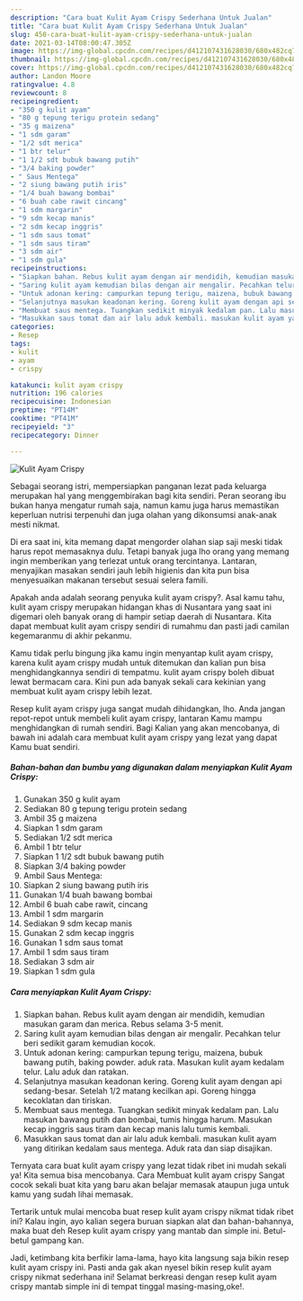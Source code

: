 ```yaml
---
description: "Cara buat Kulit Ayam Crispy Sederhana Untuk Jualan"
title: "Cara buat Kulit Ayam Crispy Sederhana Untuk Jualan"
slug: 450-cara-buat-kulit-ayam-crispy-sederhana-untuk-jualan
date: 2021-03-14T08:00:47.305Z
image: https://img-global.cpcdn.com/recipes/d412107431628030/680x482cq70/kulit-ayam-crispy-foto-resep-utama.jpg
thumbnail: https://img-global.cpcdn.com/recipes/d412107431628030/680x482cq70/kulit-ayam-crispy-foto-resep-utama.jpg
cover: https://img-global.cpcdn.com/recipes/d412107431628030/680x482cq70/kulit-ayam-crispy-foto-resep-utama.jpg
author: Landon Moore
ratingvalue: 4.8
reviewcount: 8
recipeingredient:
- "350 g kulit ayam"
- "80 g tepung terigu protein sedang"
- "35 g maizena"
- "1 sdm garam"
- "1/2 sdt merica"
- "1 btr telur"
- "1 1/2 sdt bubuk bawang putih"
- "3/4 baking powder"
- " Saus Mentega"
- "2 siung bawang putih iris"
- "1/4 buah bawang bombai"
- "6 buah cabe rawit cincang"
- "1 sdm margarin"
- "9 sdm kecap manis"
- "2 sdm kecap inggris"
- "1 sdm saus tomat"
- "1 sdm saus tiram"
- "3 sdm air"
- "1 sdm gula"
recipeinstructions:
- "Siapkan bahan. Rebus kulit ayam dengan air mendidih, kemudian masukan garam dan merica. Rebus selama 3-5 menit."
- "Saring kulit ayam kemudian bilas dengan air mengalir. Pecahkan telur beri sedikit garam kemudian kocok."
- "Untuk adonan kering: campurkan tepung terigu, maizena, bubuk bawang putih, baking powder. aduk rata. Masukan kulit ayam kedalam telur. Lalu aduk dan ratakan."
- "Selanjutnya masukan keadonan kering. Goreng kulit ayam dengan api sedang-besar. Setelah 1/2 matang kecilkan api. Goreng hingga kecoklatan dan tiriskan."
- "Membuat saus mentega. Tuangkan sedikit minyak kedalam pan. Lalu masukan bawang putih dan bombai, tumis hingga harum. Masukan kecap inggris saus tiram dan kecap manis lalu tumis kembali."
- "Masukkan saus tomat dan air lalu aduk kembali. masukan kulit ayam yang ditirikan kedalam saus mentega. Aduk rata dan siap disajikan."
categories:
- Resep
tags:
- kulit
- ayam
- crispy

katakunci: kulit ayam crispy 
nutrition: 196 calories
recipecuisine: Indonesian
preptime: "PT14M"
cooktime: "PT41M"
recipeyield: "3"
recipecategory: Dinner

---
```



![Kulit Ayam Crispy](https://img-global.cpcdn.com/recipes/d412107431628030/680x482cq70/kulit-ayam-crispy-foto-resep-utama.jpg)

Sebagai seorang istri, mempersiapkan panganan lezat pada keluarga merupakan hal yang menggembirakan bagi kita sendiri. Peran seorang ibu bukan hanya mengatur rumah saja, namun kamu juga harus memastikan keperluan nutrisi terpenuhi dan juga olahan yang dikonsumsi anak-anak mesti nikmat.

Di era  saat ini, kita memang dapat mengorder olahan siap saji meski tidak harus repot memasaknya dulu. Tetapi banyak juga lho orang yang memang ingin memberikan yang terlezat untuk orang tercintanya. Lantaran, menyajikan masakan sendiri jauh lebih higienis dan kita pun bisa menyesuaikan makanan tersebut sesuai selera famili. 



Apakah anda adalah seorang penyuka kulit ayam crispy?. Asal kamu tahu, kulit ayam crispy merupakan hidangan khas di Nusantara yang saat ini digemari oleh banyak orang di hampir setiap daerah di Nusantara. Kita dapat membuat kulit ayam crispy sendiri di rumahmu dan pasti jadi camilan kegemaranmu di akhir pekanmu.

Kamu tidak perlu bingung jika kamu ingin menyantap kulit ayam crispy, karena kulit ayam crispy mudah untuk ditemukan dan kalian pun bisa menghidangkannya sendiri di tempatmu. kulit ayam crispy boleh dibuat lewat bermacam cara. Kini pun ada banyak sekali cara kekinian yang membuat kulit ayam crispy lebih lezat.

Resep kulit ayam crispy juga sangat mudah dihidangkan, lho. Anda jangan repot-repot untuk membeli kulit ayam crispy, lantaran Kamu mampu menghidangkan di rumah sendiri. Bagi Kalian yang akan mencobanya, di bawah ini adalah cara membuat kulit ayam crispy yang lezat yang dapat Kamu buat sendiri.

<!--inarticleads1-->

##### Bahan-bahan dan bumbu yang digunakan dalam menyiapkan Kulit Ayam Crispy:

1. Gunakan 350 g kulit ayam
1. Sediakan 80 g tepung terigu protein sedang
1. Ambil 35 g maizena
1. Siapkan 1 sdm garam
1. Sediakan 1/2 sdt merica
1. Ambil 1 btr telur
1. Siapkan 1 1/2 sdt bubuk bawang putih
1. Siapkan 3/4 baking powder
1. Ambil  Saus Mentega:
1. Siapkan 2 siung bawang putih iris
1. Gunakan 1/4 buah bawang bombai
1. Ambil 6 buah cabe rawit, cincang
1. Ambil 1 sdm margarin
1. Sediakan 9 sdm kecap manis
1. Gunakan 2 sdm kecap inggris
1. Gunakan 1 sdm saus tomat
1. Ambil 1 sdm saus tiram
1. Sediakan 3 sdm air
1. Siapkan 1 sdm gula




<!--inarticleads2-->

##### Cara menyiapkan Kulit Ayam Crispy:

1. Siapkan bahan. Rebus kulit ayam dengan air mendidih, kemudian masukan garam dan merica. Rebus selama 3-5 menit.
1. Saring kulit ayam kemudian bilas dengan air mengalir. Pecahkan telur beri sedikit garam kemudian kocok.
1. Untuk adonan kering: campurkan tepung terigu, maizena, bubuk bawang putih, baking powder. aduk rata. Masukan kulit ayam kedalam telur. Lalu aduk dan ratakan.
1. Selanjutnya masukan keadonan kering. Goreng kulit ayam dengan api sedang-besar. Setelah 1/2 matang kecilkan api. Goreng hingga kecoklatan dan tiriskan.
1. Membuat saus mentega. Tuangkan sedikit minyak kedalam pan. Lalu masukan bawang putih dan bombai, tumis hingga harum. Masukan kecap inggris saus tiram dan kecap manis lalu tumis kembali.
1. Masukkan saus tomat dan air lalu aduk kembali. masukan kulit ayam yang ditirikan kedalam saus mentega. Aduk rata dan siap disajikan.




Ternyata cara buat kulit ayam crispy yang lezat tidak ribet ini mudah sekali ya! Kita semua bisa mencobanya. Cara Membuat kulit ayam crispy Sangat cocok sekali buat kita yang baru akan belajar memasak ataupun juga untuk kamu yang sudah lihai memasak.

Tertarik untuk mulai mencoba buat resep kulit ayam crispy nikmat tidak ribet ini? Kalau ingin, ayo kalian segera buruan siapkan alat dan bahan-bahannya, maka buat deh Resep kulit ayam crispy yang mantab dan simple ini. Betul-betul gampang kan. 

Jadi, ketimbang kita berfikir lama-lama, hayo kita langsung saja bikin resep kulit ayam crispy ini. Pasti anda gak akan nyesel bikin resep kulit ayam crispy nikmat sederhana ini! Selamat berkreasi dengan resep kulit ayam crispy mantab simple ini di tempat tinggal masing-masing,oke!.


